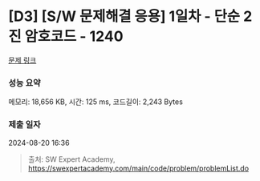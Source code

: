 # [D3] [S/W 문제해결 응용] 1일차 - 단순 2진 암호코드 - 1240 

[문제 링크](https://swexpertacademy.com/main/code/problem/problemDetail.do?contestProbId=AV15FZuqAL4CFAYD) 

### 성능 요약

메모리: 18,656 KB, 시간: 125 ms, 코드길이: 2,243 Bytes

### 제출 일자

2024-08-20 16:36



> 출처: SW Expert Academy, https://swexpertacademy.com/main/code/problem/problemList.do